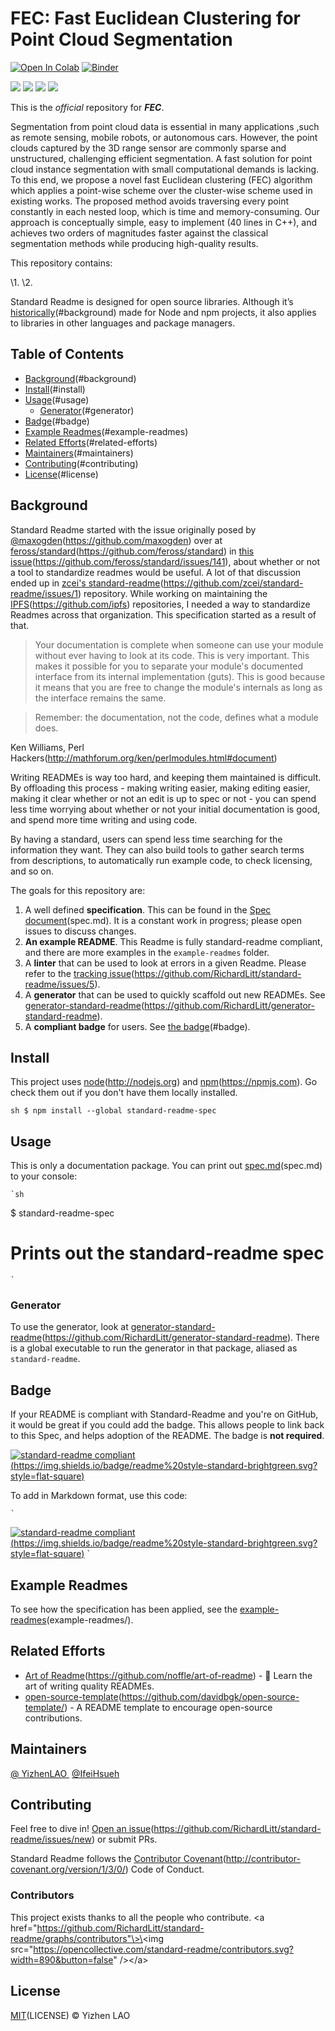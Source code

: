 
# FEC: Fast Euclidean Clustering for Point Cloud Segmentation

[![Open In Colab][image-2]][2]  [![Binder][image-3]][3]

<p>
	<a href="https://github.com/sindresorhus/123"><img src="https://camo.githubusercontent.com/abb97269de2982c379cbc128bba93ba724d8822bfbe082737772bd4feb59cb54/68747470733a2f2f63646e2e7261776769742e636f6d2f73696e647265736f726875732f617765736f6d652f643733303566333864323966656437386661383536353265336136336531353464643865383832392f6d656469612f62616467652e737667"></a>
	<a href="https://creativecommons.org/licenses/by/4.0/"><img src="https://camo.githubusercontent.com/bca967b18143b8a5b2ffe78bd4a1a30f6bc21de83bd8336f748e96498af38b38/68747470733a2f2f696d672e736869656c64732e696f2f62616467652f4c6963656e73652d43432532304259253230342e302d6c69676874677265792e737667"></a>
	<a href="https://creativecommons.org/licenses/by/4.0/"><img src="https://camo.githubusercontent.com/33126b4770aa6f169b2a93e75678d52647f19972fa8d205e478049966e3b1a07/68747470733a2f2f696d672e736869656c64732e696f2f62616467652f646f63732d737461626c652d627269676874677265656e2e7376673f7374796c653d666c6174266c6f6e6743616368653d74727565"></a>
	<a href="https://github.com/allegroai/clearml"><img src="https://camo.githubusercontent.com/f60861e75a851f69a1fb8a5c671ef233147b7781a13dae226dcc2c32166654c0/68747470733a2f2f696d672e736869656c64732e696f2f707970692f707976657273696f6e732f636c6561726d6c2e737667"></a>
</p>

This is the _official_ repository for _**FEC**_.

Segmentation from point cloud data is essential in many applications ,such as remote sensing, mobile robots, or autonomous cars. However, the point clouds captured by the 3D range sensor are commonly sparse and unstructured, challenging efficient segmentation. A fast solution for point cloud instance segmentation with small computational demands is lacking. To this end, we propose a novel fast Euclidean clustering (FEC) algorithm which applies a point-wise scheme over the cluster-wise scheme used in existing works. The proposed method avoids traversing every point constantly in each nested loop, which is time and memory-consuming. Our approach is conceptually simple, easy to implement (40 lines in C++), and achieves two orders of magnitudes faster against the classical segmentation methods while producing high-quality results.

This repository contains:

\1. 
\2. 

Standard Readme is designed for open source libraries. Although it’s [historically]()(#background) made for Node and npm projects, it also applies to libraries in other languages and package managers.


## Table of Contents

- [Background]()(#background)
- [Install]()(#install)
- [Usage]()(#usage)
	- [Generator]()(#generator)
- [Badge]()(#badge)
- [Example Readmes]()(#example-readmes)
- [Related Efforts]()(#related-efforts)
- [Maintainers]()(#maintainers)
- [Contributing]()(#contributing)
- [License]()(#license)

## Background

Standard Readme started with the issue originally posed by [@maxogden]()(https://github.com/maxogden) over at [feross/standard]()(https://github.com/feross/standard) in [this issue]()(https://github.com/feross/standard/issues/141), about whether or not a tool to standardize readmes would be useful. A lot of that discussion ended up in [zcei's standard-readme]()(https://github.com/zcei/standard-readme/issues/1) repository. While working on maintaining the [IPFS]()(https://github.com/ipfs) repositories, I needed a way to standardize Readmes across that organization. This specification started as a result of that.

> Your documentation is complete when someone can use your module without ever
having to look at its code. This is very important. This makes it possible for
you to separate your module's documented interface from its internal
implementation (guts). This is good because it means that you are free to
change the module's internals as long as the interface remains the same.

> Remember: the documentation, not the code, defines what a module does.

 Ken Williams, Perl Hackers(http://mathforum.org/ken/perlmodules.html#document)

Writing READMEs is way too hard, and keeping them maintained is difficult. By offloading this process - making writing easier, making editing easier, making it clear whether or not an edit is up to spec or not - you can spend less time worrying about whether or not your initial documentation is good, and spend more time writing and using code.

By having a standard, users can spend less time searching for the information they want. They can also build tools to gather search terms from descriptions, to automatically run example code, to check licensing, and so on.

The goals for this repository are:

1. A well defined **specification**. This can be found in the [Spec document]()(spec.md). It is a constant work in progress; please open issues to discuss changes.
2. **An example README**. This Readme is fully standard-readme compliant, and there are more examples in the `example-readmes` folder.
3. A **linter** that can be used to look at errors in a given Readme. Please refer to the [tracking issue]()(https://github.com/RichardLitt/standard-readme/issues/5).
4. A **generator** that can be used to quickly scaffold out new READMEs. See [generator-standard-readme]()(https://github.com/RichardLitt/generator-standard-readme).
5. A **compliant badge** for users. See [the badge]()(#badge).

## Install

This project uses [node]()(http://nodejs.org) and [npm]()(https://npmjs.com). Go check them out if you don't have them locally installed.

`sh
$ npm install --global standard-readme-spec
`

## Usage

This is only a documentation package. You can print out [spec.md]()(spec.md) to your console:

	`sh
$ standard-readme-spec
# Prints out the standard-readme spec
	`

### Generator

To use the generator, look at [generator-standard-readme]()(https://github.com/RichardLitt/generator-standard-readme). There is a global executable to run the generator in that package, aliased as `standard-readme`.

## Badge

If your README is compliant with Standard-Readme and you're on GitHub, it would be great if you could add the badge. This allows people to link back to this Spec, and helps adoption of the README. The badge is **not required**.

[![standard-readme compliant]()(https://img.shields.io/badge/readme%20style-standard-brightgreen.svg?style=flat-square)](https://github.com/RichardLitt/standard-readme)

To add in Markdown format, use this code:

	`
[![standard-readme compliant]()(https://img.shields.io/badge/readme%20style-standard-brightgreen.svg?style=flat-square)](https://github.com/RichardLitt/standard-readme)
	`

## Example Readmes

To see how the specification has been applied, see the [example-readmes]()(example-readmes/).

## Related Efforts

- [Art of Readme]()(https://github.com/noffle/art-of-readme) - 💌 Learn the art of writing quality READMEs.
- [open-source-template]()(https://github.com/davidbgk/open-source-template/) - A README template to encourage open-source contributions.

## Maintainers

[@ YizhenLAO ][33]
[@IfeiHsueh][34]

## Contributing

Feel free to dive in! [Open an issue]()(https://github.com/RichardLitt/standard-readme/issues/new) or submit PRs.

Standard Readme follows the [Contributor Covenant]()(http://contributor-covenant.org/version/1/3/0/) Code of Conduct.

### Contributors

This project exists thanks to all the people who contribute. 
\<a href="https://github.com/RichardLitt/standard-readme/graphs/contributors"\>\<img src="https://opencollective.com/standard-readme/contributors.svg?width=890&button=false" /\>\</a\>


## License

[MIT]()(LICENSE) © Yizhen LAO

[1]:	https://github.com/sindresorhus/awesome
[2]:	https://colab.research.google.com/github/bipinKrishnan/fastai_course/blob/master/bear_classifier.ipynb
[3]:	https://mybinder.org/v2/gh/bipinKrishnan/fastai_course/master
[33]:	https://github.com/YizhenLAO
[34]:	https://github.com/IfeiHsueh


[image-1]:	https://camo.githubusercontent.com/abb97269de2982c379cbc128bba93ba724d8822bfbe082737772bd4feb59cb54/68747470733a2f2f63646e2e7261776769742e636f6d2f73696e647265736f726875732f617765736f6d652f643733303566333864323966656437386661383536353265336136336531353464643865383832392f6d656469612f62616467652e737667
[image-2]:	https://colab.research.google.com/assets/colab-badge.svg
[image-3]:	https://mybinder.org/badge_logo.svg